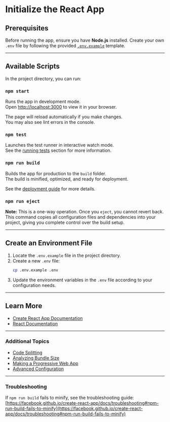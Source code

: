 # Initialize the React App

## Prerequisites  
Before running the app, ensure you have **Node.js** installed. Create your own `.env` file by following the provided [`.env.example`](./.env.example) template.  

---

## Available Scripts  

In the project directory, you can run:  

### `npm start`  

Runs the app in development mode.  
Open [http://localhost:3000](http://localhost:3000) to view it in your browser.

The page will reload automatically if you make changes.  
You may also see lint errors in the console.

### `npm test`  

Launches the test runner in interactive watch mode.  
See the [running tests](https://facebook.github.io/create-react-app/docs/running-tests) section for more information.

### `npm run build`  

Builds the app for production to the `build` folder.  
The build is minified, optimized, and ready for deployment.  

See the [deployment guide](https://facebook.github.io/create-react-app/docs/deployment) for more details.

### `npm run eject`  

**Note:** This is a one-way operation. Once you `eject`, you cannot revert back.  
This command copies all configuration files and dependencies into your project, giving you complete control over the build setup.

---

## Create an Environment File  

1. Locate the `.env.example` file in the project directory.
2. Create a new `.env` file:
   ```bash
   cp .env.example .env
   ```
3. Update the environment variables in the `.env` file according to your configuration needs.

---

## Learn More  

- [Create React App Documentation](https://facebook.github.io/create-react-app/docs/getting-started)  
- [React Documentation](https://reactjs.org/)

---

### Additional Topics  

- [Code Splitting](https://facebook.github.io/create-react-app/docs/code-splitting)  
- [Analyzing Bundle Size](https://facebook.github.io/create-react-app/docs/analyzing-the-bundle-size)  
- [Making a Progressive Web App](https://facebook.github.io/create-react-app/docs/making-a-progressive-web-app)  
- [Advanced Configuration](https://facebook.github.io/create-react-app/docs/advanced-configuration)  

---

### Troubleshooting  

If `npm run build` fails to minify, see the troubleshooting guide:  
[https://facebook.github.io/create-react-app/docs/troubleshooting#npm-run-build-fails-to-minify](https://facebook.github.io/create-react-app/docs/troubleshooting#npm-run-build-fails-to-minify)  
